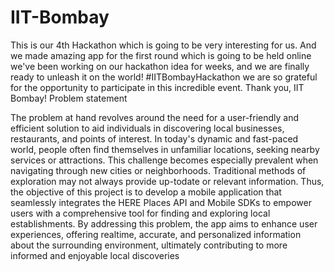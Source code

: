 # IIT-Bombay
This is our 4th Hackathon which is going to be very interesting for us. And we made amazing app for the first round which is going to be held online 
 we've been working on our hackathon idea for weeks, and we are finally ready to unleash it on the world! #IITBombayHackathon
we are so grateful for the opportunity to participate in this incredible event. Thank you, IIT Bombay!
Problem statement 

The problem at hand revolves around the need for a user-friendly and
efficient solution to aid individuals in discovering local businesses,
restaurants, and points of interest. In today's dynamic and fast-paced
world, people often find themselves in unfamiliar locations, seeking
nearby services or attractions. This challenge becomes especially
prevalent when navigating through new cities or neighborhoods.
Traditional methods of exploration may not always provide up-todate or relevant information. Thus, the objective of this project is to
develop a mobile application that seamlessly integrates the HERE
Places API and Mobile SDKs to empower users with a comprehensive
tool for finding and exploring local establishments. By addressing this
problem, the app aims to enhance user experiences, offering realtime, accurate, and personalized information about the surrounding
environment, ultimately contributing to more informed and enjoyable
local discoveries
